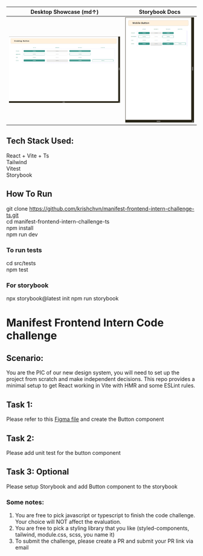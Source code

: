 | Desktop Showcase (md↑)          | Storybook Docs                      |
| ------------------------------- | ----------------------------------- |
| ![grid](/src/docs/DesktopButton.png) | ![storybook](/src/docs/MobileButton.png) |

## Tech Stack Used:

React + Vite + Ts  
Tailwind   
Vitest   
Storybook  

## How To Run
git clone https://github.com/krishchvn/manifest-frontend-intern-challenge-ts.git    
cd manifest-frontend-intern-challenge-ts   
npm install   
npm run dev  

### To run tests
cd src/tests  
npm test

### For storybook
npx storybook@latest init 
npm run storybook

# Manifest Frontend Intern Code challenge

## Scenario:

You are the PIC of our new design system, you will need to set up the project from scratch and make independent decisions. This repo provides a minimal setup to get React working in Vite with HMR and some ESLint rules.

## Task 1:

Please refer to this [Figma file](https://www.figma.com/design/rPH6m4Zc8RE7rIj1qJqLBR/Frontend-Code-challenge?node-id=3207-2&t=hOGdCdXzwoHItwiq-1) and create the Button component

## Task 2:

Please add unit test for the button component

## Task 3: Optional

Please setup Storybook and add Button component to the storybook

### Some notes:

1. You are free to pick javascript or typescript to finish the code challenge. Your choice will NOT affect the evaluation.
2. You are free to pick a styling library that you like (styled-components, tailwind, module.css, scss, you name it)
3. To submit the challenge, please create a PR and submit your PR link via email
